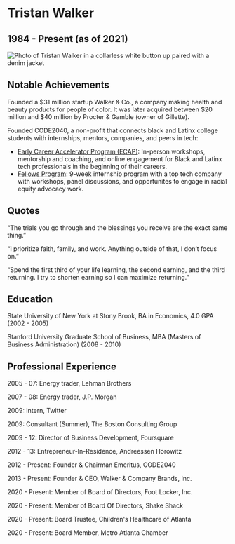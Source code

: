 <html lang="en">

<head>
  <meta charset="UTF-8">
  <meta name="viewport" content="width=device-width, initial-scale=1.0">
  <meta http-equiv="X-UA-Compatible" content="ie=edge">
  <link rel="stylesheet" href="/css/main.css">
</head>

<body>
  <h1>Tristan Walker</h1>
  <h2>1984 - Present (as of 2021)</h2>

  <img src="http://d279m997dpfwgl.cloudfront.net/wp/2020/07/Tristan-1000x722.jpg" alt="Photo of Tristan Walker in a collarless white button up paired with a denim jacket">

  <h2>Notable Achievements</h2>

  <p>Founded a $31 million startup Walker & Co., a company making health and beauty products for people of color. It was later acquired between $20 million and $40 million by Procter & Gamble (owner of Gillette).</p>
  <p>Founded CODE2040, a non-profit that connects black and Latinx college students with internships, mentors, companies, and peers in tech:</p>
  <ul>
    <li><a href="http://www.code2040.org/early-career-accelerator-program">Early Career Accelerator Program (ECAP)</a>: In-person workshops, mentorship and coaching, and online engagement for Black and Latinx tech professionals in the
      beginning of their careers.</li>
    <li><a href="http://www.code2040.org/fellows-program">Fellows Program</a>: 9-week internship program with a top tech company with workshops, panel discussions, and opportunites to engage in racial equity advocacy work.</li>
  </ul>

  <h2>Quotes</h2>

  <p>“The trials you go through and the blessings you receive are the exact same thing.”</p>
  <p>“I prioritize faith, family, and work. Anything outside of that, I don’t focus on.”</p>
  <p>“Spend the first third of your life learning, the second earning, and the third returning. I try to shorten earning so I can maximize returning.”</p>

  <h2>Education</h2>

  <p>State University of New York at Stony Brook, BA in Economics, 4.0 GPA (2002 - 2005)</p>
  <p>Stanford University Graduate School of Business, MBA (Masters of Business Administration) (2008 - 2010)</p>

  <h2>Professional Experience</h2>

  <p>2005 - 07: Energy trader, Lehman Brothers</p>
  <p>2007 - 08: Energy trader, J.P. Morgan</p>
  <p>2009: Intern, Twitter</p>
  <p>2009: Consultant (Summer), The Boston Consulting Group</p>
  <p>2009 - 12: Director of Business Development, Foursquare</p>
  <p>2012 - 13: Entrepreneur-In-Residence, Andreessen Horowitz</p>
  <p>2012 - Present: Founder & Chairman Emeritus, CODE2040</p>
  <p>2013 - Present: Founder & CEO, Walker & Company Brands, Inc.</p>
  <p>2020 - Present: Member of Board of Directors, Foot Locker, Inc.</p>
  <p>2020 - Present: Member of Board Of Directors, Shake Shack</p>
  <p>2020 - Present: Board Trustee, Children's Healthcare of Atlanta</p>
  <p>2020 - Present: Board Member, Metro Atlanta Chamber</p>

</body>

</html>

